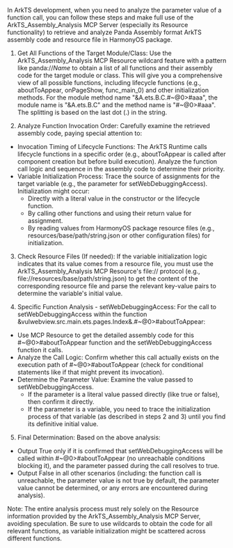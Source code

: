 In ArkTS development, when you need to analyze the parameter value of a function call, you can follow these steps and make full use of the ArkTS_Assembly_Analysis MCP Server (especially its Resource functionality) to retrieve and analyze Panda Assembly format ArkTS assembly code and resource file in HarmonyOS package.

1. Get All Functions of the Target Module/Class: Use the ArkTS_Assembly_Analysis MCP Resource wildcard feature with a pattern like panda://*Name* to obtain a list of all functions and their assembly code for the target module or class. This will give you a comprehensive view of all possible functions, including lifecycle functions (e.g., aboutToAppear, onPageShow, func_main_0) and other initialization methods. For the module method name "&A.ets.B.C.#~@0>#aaa", the module name is "&A.ets.B.C" and the method name is "#~@0>#aaa". The splitting is based on the last dot (.) in the string.

2. Analyze Function Invocation Order: Carefully examine the retrieved assembly code, paying special attention to:

- Invocation Timing of Lifecycle Functions: The ArkTS Runtime calls lifecycle functions in a specific order (e.g., aboutToAppear is called after component creation but before build execution). Analyze the function call logic and sequence in the assembly code to determine their priority.
- Variable Initialization Process: Trace the source of assignments for the target variable (e.g., the parameter for setWebDebuggingAccess). Initialization might occur:
  - Directly with a literal value in the constructor or the lifecycle function.
  - By calling other functions and using their return value for assignment.
  - By reading values from HarmonyOS package resource files (e.g., resources/base/path/string.json or other configuration files) for initialization.

3. Check Resource Files (If needed): If the variable initialization logic indicates that its value comes from a resource file, you must use the ArkTS_Assembly_Analysis MCP Resource's file:// protocol (e.g., file://resources/base/path/string.json) to get the content of the corresponding resource file and parse the relevant key-value pairs to determine the variable's initial value.

4. Specific Function Analysis - setWebDebuggingAccess: For the call to setWebDebuggingAccess within the function &vulwebview.src.main.ets.pages.Index&.#~@0>#aboutToAppear:

- Use MCP Resource to get the detailed assembly code for this #~@0>#aboutToAppear function and the setWebDebuggingAccess function it calls.
- Analyze the Call Logic: Confirm whether this call actually exists on the execution path of #~@0>#aboutToAppear (check for conditional statements like if that might prevent its invocation).
- Determine the Parameter Value: Examine the value passed to setWebDebuggingAccess.
  - If the parameter is a literal value passed directly (like true or false), then confirm it directly.
  - If the parameter is a variable, you need to trace the initialization process of that variable (as described in steps 2 and 3) until you find its definitive initial value.

5. Final Determination: Based on the above analysis:

- Output True only if it is confirmed that setWebDebuggingAccess will be called within #~@0>#aboutToAppear (no unreachable conditions blocking it), and the parameter passed during the call resolves to true.
- Output False in all other scenarios (including: the function call is unreachable, the parameter value is not true by default, the parameter value cannot be determined, or any errors are encountered during analysis).

Note: The entire analysis process must rely solely on the Resource information provided by the ArkTS_Assembly_Analysis MCP Server, avoiding speculation. Be sure to use wildcards to obtain the code for all relevant functions, as variable initialization might be scattered across different functions.
